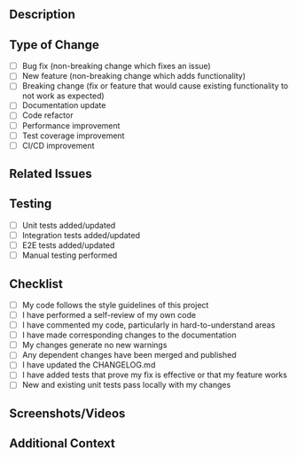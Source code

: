 ## Description
<!-- Provide a clear and concise description of the changes in this PR -->

## Type of Change
<!-- Put an `x` in the boxes that apply -->

- [ ] Bug fix (non-breaking change which fixes an issue)
- [ ] New feature (non-breaking change which adds functionality)
- [ ] Breaking change (fix or feature that would cause existing functionality to not work as expected)
- [ ] Documentation update
- [ ] Code refactor
- [ ] Performance improvement
- [ ] Test coverage improvement
- [ ] CI/CD improvement

## Related Issues
<!-- Link any related issues here using #issue_number -->

## Testing
<!-- Describe the testing you have performed -->

- [ ] Unit tests added/updated
- [ ] Integration tests added/updated
- [ ] E2E tests added/updated
- [ ] Manual testing performed

## Checklist
<!-- Put an `x` in the boxes that apply -->

- [ ] My code follows the style guidelines of this project
- [ ] I have performed a self-review of my own code
- [ ] I have commented my code, particularly in hard-to-understand areas
- [ ] I have made corresponding changes to the documentation
- [ ] My changes generate no new warnings
- [ ] Any dependent changes have been merged and published
- [ ] I have updated the CHANGELOG.md
- [ ] I have added tests that prove my fix is effective or that my feature works
- [ ] New and existing unit tests pass locally with my changes

## Screenshots/Videos
<!-- If applicable, add screenshots or videos to help explain your changes -->

## Additional Context
<!-- Add any other context about the PR here -->

